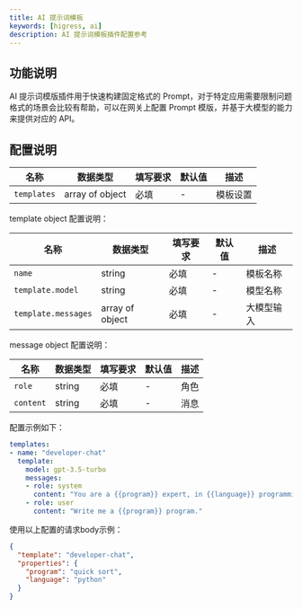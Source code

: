 ```yaml
---
title: AI 提示词模板
keywords: [higress, ai]
description: AI 提示词模板插件配置参考
---
```


## 功能说明

AI 提示词模版插件用于快速构建固定格式的 Prompt，对于特定应用需要限制问题格式的场景会比较有帮助，可以在网关上配置 Prompt 模版，并基于大模型的能力来提供对应的 API。

## 配置说明

| 名称 | 数据类型 | 填写要求 | 默认值 | 描述 |
|----------------|-----------------|------|-----|----------------------------------|
| `templates` | array of object | 必填 | - | 模板设置 |

template object 配置说明：

| 名称 | 数据类型 | 填写要求 | 默认值 | 描述 |
|----------------|-----------------|------|-----|----------------------------------|
| `name` | string | 必填 | - | 模板名称 |
| `template.model` | string | 必填 | - | 模型名称 |
| `template.messages` | array of object | 必填 | - | 大模型输入 |

message object 配置说明：

| 名称 | 数据类型 | 填写要求 | 默认值 | 描述 |
|----------------|-----------------|------|-----|----------------------------------|
| `role` | string | 必填 | - | 角色 |
| `content` | string | 必填 | - | 消息 |

配置示例如下：

```yaml
templates:
- name: "developer-chat"
  template:
    model: gpt-3.5-turbo
    messages:
    - role: system
      content: "You are a {{program}} expert, in {{language}} programming language."
    - role: user
      content: "Write me a {{program}} program."
```

使用以上配置的请求body示例：

```json
{
  "template": "developer-chat",
  "properties": {
    "program": "quick sort",
    "language": "python"
  }
}
```